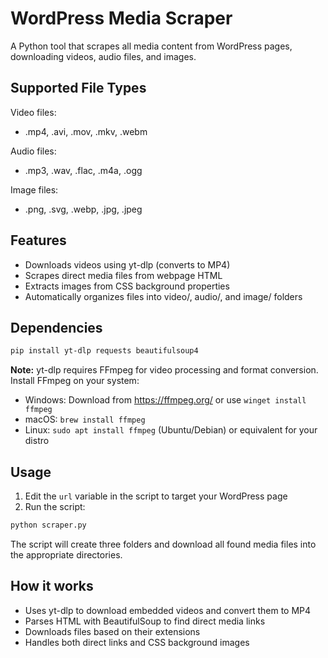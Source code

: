 # WordPress Media Scraper

A Python tool that scrapes all media content from WordPress pages, downloading videos, audio files, and images.

## Supported File Types

Video files:
- .mp4, .avi, .mov, .mkv, .webm

Audio files:
- .mp3, .wav, .flac, .m4a, .ogg

Image files:
- .png, .svg, .webp, .jpg, .jpeg

## Features

- Downloads videos using yt-dlp (converts to MP4)
- Scrapes direct media files from webpage HTML
- Extracts images from CSS background properties
- Automatically organizes files into video/, audio/, and image/ folders

## Dependencies

```bash
pip install yt-dlp requests beautifulsoup4
```

**Note:** yt-dlp requires FFmpeg for video processing and format conversion. Install FFmpeg on your system:
- Windows: Download from https://ffmpeg.org/ or use `winget install ffmpeg`
- macOS: `brew install ffmpeg`
- Linux: `sudo apt install ffmpeg` (Ubuntu/Debian) or equivalent for your distro

## Usage

1. Edit the `url` variable in the script to target your WordPress page
2. Run the script:
```bash
python scraper.py
```

The script will create three folders and download all found media files into the appropriate directories.

## How it works

- Uses yt-dlp to download embedded videos and convert them to MP4
- Parses HTML with BeautifulSoup to find direct media links
- Downloads files based on their extensions
- Handles both direct links and CSS background images